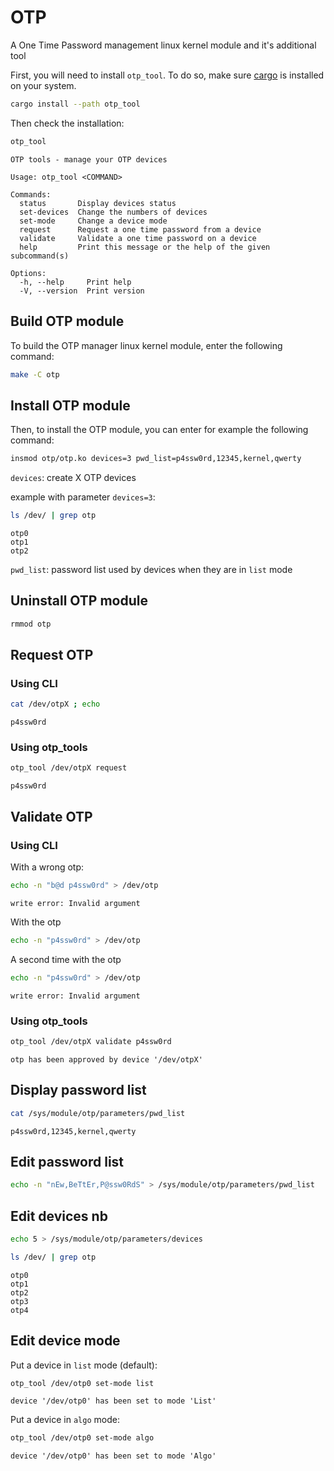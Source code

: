 # OTP

A One Time Password management linux kernel module and it's additional tool

First, you will need to install `otp_tool`. To do so, make sure [cargo](https://www.rust-lang.org/tools/install) is installed on your system.

```sh
cargo install --path otp_tool
```

Then check the installation:

```sh
otp_tool
```

```
OTP tools - manage your OTP devices

Usage: otp_tool <COMMAND>

Commands:
  status       Display devices status
  set-devices  Change the numbers of devices
  set-mode     Change a device mode
  request      Request a one time password from a device
  validate     Validate a one time password on a device
  help         Print this message or the help of the given subcommand(s)

Options:
  -h, --help     Print help
  -V, --version  Print version
```

## Build OTP module

To build the OTP manager linux kernel module, enter the following command:

```sh
make -C otp
```

## Install OTP module

Then, to install the OTP module, you can enter for example the following command:

```sh
insmod otp/otp.ko devices=3 pwd_list=p4ssw0rd,12345,kernel,qwerty
```

`devices`: create X OTP devices

example with parameter `devices=3`:

```sh
ls /dev/ | grep otp
```

```
otp0
otp1
otp2
```

`pwd_list`: password list used by devices when they are in `list` mode

## Uninstall OTP module

```sh
rmmod otp
```

## Request OTP

### Using CLI

```sh
cat /dev/otpX ; echo
```

```
p4ssw0rd
```

### Using otp_tools

```sh
otp_tool /dev/otpX request
```

```
p4ssw0rd
```

## Validate OTP

### Using CLI

With a wrong otp:

```sh
echo -n "b@d p4ssw0rd" > /dev/otp
```

```
write error: Invalid argument
```

With the otp

```sh
echo -n "p4ssw0rd" > /dev/otp
```

A second time with the otp

```sh
echo -n "p4ssw0rd" > /dev/otp
```

```
write error: Invalid argument
```

### Using otp_tools

```sh
otp_tool /dev/otpX validate p4ssw0rd
```

```
otp has been approved by device '/dev/otpX'
```

## Display password list

```sh
cat /sys/module/otp/parameters/pwd_list
```

```
p4ssw0rd,12345,kernel,qwerty
```

## Edit password list

```sh
echo -n "nEw,BeTtEr,P@ssw0RdS" > /sys/module/otp/parameters/pwd_list
```

## Edit devices nb

```sh
echo 5 > /sys/module/otp/parameters/devices
```

```sh
ls /dev/ | grep otp
```

```
otp0
otp1
otp2
otp3
otp4
```

## Edit device mode

Put a device in `list` mode (default):

```sh
otp_tool /dev/otp0 set-mode list
```

```
device '/dev/otp0' has been set to mode 'List'
```

Put a device in `algo` mode:

```sh
otp_tool /dev/otp0 set-mode algo
```

```
device '/dev/otp0' has been set to mode 'Algo'
```
